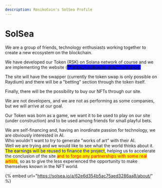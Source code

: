 ```yaml
---
description: RosikoCoin's SolSea Profile
---
```


# SolSea

We are a group of friends, technology enthusiasts working together to create a new ecosystem on the blockchain.&#x20;

We have developed our Token (RSK) on Solana network of course and we are implementing the website (<mark style="background-color:blue;">**https://rosikocoin.site/**</mark>).&#x20;

The site will have the swapper (currently the token swap is only possible on Raydium) and there will be a "betting" section through the token itself.

Finally, there will be the possibility to buy our NFTs through our site.&#x20;

We are not developers, and we are not as performing as some companies, but we will arrive at our goal.&#x20;

Our Token was born as a game, we want it to be used to play on our site (under construction) and to be used among friends for small playful bets.&#x20;

We are self-financing and, having an inordinate passion for technology, we are obviously interested in AI.\
Who wouldn't want to try to generate "works of art" with their AI. \
Well we are trying and we would like to see what the world thinks about it. \
<mark style="color:blue;">The earnings will be reused to finance the project</mark>, helping us to accelerate the conclusion of the site <mark style="color:red;">and to forge any partnerships with some real artists</mark>, so as to give the less experienced the opportunity to make themselves known in the NFT world.

{% embed url="https://solsea.io/a/62e6d354b5ac75aed3286aa8/about/" %}

